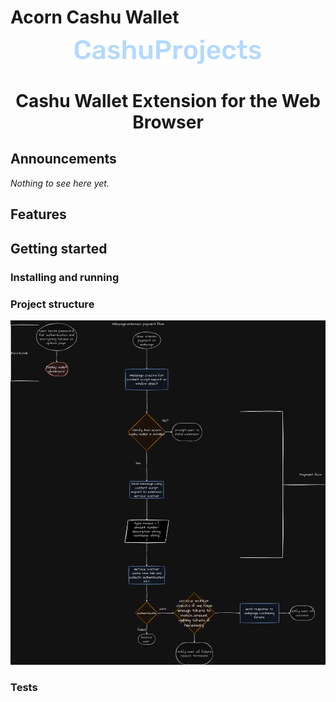 # Acorn Cashu Wallet
<p align="center">
  <picture>
    <source srcset="/src/static/assets/logo-no-background-with-container.svg" media="(prefers-color-scheme: dark)" width="300">
    <img alt="CashuProjects Logo" src="/src/static/assets/logo-no-background-rubik.svg" width="300">
  </picture>
</p>

<h1 align="center">Cashu Wallet Extension for the Web Browser</h1>

## Announcements

*Nothing to see here yet.*

## Features



## Getting started

### Installing and running



### Project structure
![workflow](/docs/cashuprojects_extension_flow.drawio.png)

### Tests

